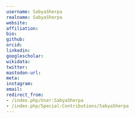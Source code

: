 ```yaml
---
username: SabyaSherpa
realname: SabyaSherpa
website: 
affiliation: 
bio: 
github: 
orcid: 
linkedin: 
googlescholar: 
wikidata: 
twitter: 
mastodon-url: 
meta:
instagram:
email:
redirect_from:
- /index.php/User:SabyaSherpa
- /index.php/Special:Contributions/SabyaSherpa
---
```

